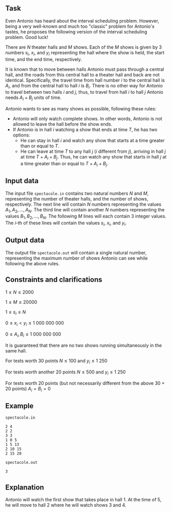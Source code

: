 ## Task

Even Antonio has heard about the interval scheduling problem. However, being a very well-known and much too "classic" problem for Antonio's tastes, he proposes the following version of the interval scheduling problem. Good luck! 

There are $N$ theater halls and $M$ shows. Each of the $M$ shows is given by 3 numbers $s_i$, $x_i$, and $y_i$ representing the hall where the show is held, the start time, and the end time, respectively.

It is known that to move between halls Antonio must pass through a central hall, and the roads from this central hall to a theater hall and back are not identical. Specifically, the travel time from hall number $i$ to the central hall is $A_i$, and from the central hall to hall $i$ is $B_i$. There is no other way for Antonio to travel between two halls $i$ and $j$, thus, to travel from hall $i$ to hall $j$ Antonio needs $A_i + B_j$ units of time. 

Antonio wants to see as many shows as possible, following these rules:
- Antonio will only watch complete shows. In other words, Antonio is not allowed to leave the hall before the show ends.
- If Antonio is in hall $i$ watching a show that ends at time $T$, he has two options:
  - He can stay in hall $i$ and watch any show that starts at a time greater than or equal to $T$.
  - He can leave at time $T$ to any hall $j$ ($i$ different from $j$), arriving in hall $j$ at time $T + A_i + B_j$. Thus, he can watch any show that starts in hall $j$ at a time greater than or equal to $T + A_i + B_j$.

## Input data

The input file `spectacole.in` contains two natural numbers $N$ and $M$, representing the number of theater halls, and the number of shows, respectively. The next line will contain $N$ numbers representing the values $A_1, A_2, \dots, A_N$. The third line will contain another $N$ numbers representing the values $B_1, B_2, \dots, B_N$. The following $M$ lines will each contain 3 integer values. The $i$-th of these lines will contain the values $s_i$, $x_i$, and $y_i$.

## Output data

The output file `spectacole.out` will contain a single natural number, representing the maximum number of shows Antonio can see while following the above rules.

## Constraints and clarifications

$1 \leq N \leq 2000$ 

$1 \leq M \leq 20000$

$1 \leq s_i \leq N$

$0 \leq x_i < y_i \leq 1\ 000\ 000\ 000$ 

$0 \leq A_i, B_i \leq 1\ 000\ 000\ 000$

It is guaranteed that there are no two shows running simultaneously in the same hall.

For tests worth 30 points $N \leq 100$ and $y_i \leq 1\ 250$ 

For tests worth another 20 points $N \leq 500$ and $y_i \leq 1\ 250$ 

For tests worth 20 points (but not necessarily different from the above 30 + 20 points) $A_i = B_i = 0$

## Example

`spectacole.in`

```
2 4
2 2
3 3
1 0 5
1 5 13
2 10 15
2 15 20
```

`spectacole.out`

```
3
```

## Explanation

Antonio will watch the first show that takes place in hall $1$. At the time of 5, he will move to hall $2$ where he will watch shows 3 and 4.